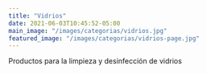 ```yaml
---
title: "Vidrios"
date: 2021-06-03T10:45:52-05:00
main_image: "/images/categorias/vidrios.jpg"
featured_image: "/images/categorias/vidrios-page.jpg"
---
```


Productos para la limpieza y desinfección de vidrios